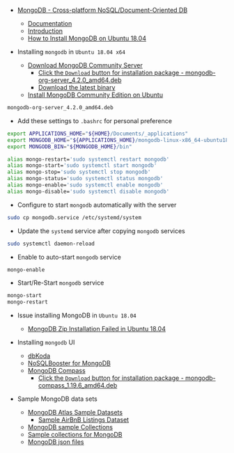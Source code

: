 - [MongoDB - Cross-platform NoSQL/Document-Oriented DB](https://docs.mongodb.com/manual/)
  - [Documentation](https://docs.mongodb.com/)
  - [Introduction](https://docs.mongodb.com/manual/introduction/)
  - [How to Install MongoDB on Ubuntu 18.04](https://www.digitalocean.com/community/tutorials/how-to-install-mongodb-on-ubuntu-18-04)

- Installing `mongodb` in `Ubuntu 18.04 x64`
  - [Download MongoDB Community Server](https://www.mongodb.com/download-center/community)
    - [Click the `Download` button for installation package - mongodb-org-server_4.2.0_amd64.deb](https://www.mongodb.com/download-center/community)
    - [Download the latest binary](https://www.mongodb.org/dl/linux/x86_64-ubuntu1804)
  - [Install MongoDB Community Edition on Ubuntu](https://docs.mongodb.com/manual/tutorial/install-mongodb-on-ubuntu/)

```bash
mongodb-org-server_4.2.0_amd64.deb
```

- Add these settings to `.bashrc` for personal preference

```bash
export APPLICATIONS_HOME="${HOME}/Documents/_applications"
export MONGODB_HOME="${APPLICATIONS_HOME}/mongodb-linux-x86_64-ubuntu1804-4.2.0"
export MONGODB_BIN="${MONGODB_HOME}/bin"

alias mongo-restart='sudo systemctl restart mongodb'
alias mongo-start='sudo systemctl start mongodb'
alias mongo-stop='sudo systemctl stop mongodb'
alias mongo-status='sudo systemctl status mongodb'
alias mongo-enable='sudo systemctl enable mongodb'
alias mongo-disable='sudo systemctl disable mongodb'
```

- Configure to start `mongodb` automatically with the server

```bash
sudo cp mongodb.service /etc/systemd/system
```

- Update the `systemd` service after copying `mongodb` services 

```bash
sudo systemctl daemon-reload
```

- Enable to auto-start `mongodb` service

```bash
mongo-enable
```

- Start/Re-Start `mongodb` service

```bash
mongo-start
mongo-restart
```

- Issue installing MongoDB in `Ubuntu 18.04`
  - [MongoDB Zip Installation Failed in Ubuntu 18.04](https://stackoverflow.com/questions/51006934/mongodb-zip-installation-failed-in-ubuntu-18-04)

- Installing `mongodb` UI
  - [dbKoda](https://www.dbkoda.com/)
  - [NoSQLBooster for MongoDB](https://nosqlbooster.com/downloads)
  - [MongoDB Compass](https://www.mongodb.com/download-center/compass)
    - [Click the `Download` button for installation package - mongodb-compass_1.19.6_amd64.deb](https://www.mongodb.com/download-center/compass)

- Sample MongoDB data sets
  - [MongoDB Atlas Sample Datasets](https://docs.atlas.mongodb.com/sample-data/available-sample-datasets/)
    - [Sample AirBnB Listings Dataset](https://docs.atlas.mongodb.com/sample-data/sample-airbnb/#sample-airbnb)
  - [MongoDB sample Collections](https://medium.com/dbkoda/mongodb-sample-collections-52d6a7745908)
  - [Sample collections for MongoDB](https://github.com/SouthbankSoftware/dbkoda-data)
  - [MongoDB json files](https://github.com/ozlerhakan/mongodb-json-files)

